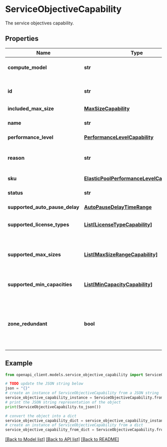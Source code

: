 # ServiceObjectiveCapability

The service objectives capability.

## Properties

Name | Type | Description | Notes
------------ | ------------- | ------------- | -------------
**compute_model** | **str** | The compute model | [optional] [readonly] 
**id** | **str** | The unique ID of the service objective. | [optional] [readonly] 
**included_max_size** | [**MaxSizeCapability**](MaxSizeCapability.md) |  | [optional] 
**name** | **str** | The service objective name. | [optional] [readonly] 
**performance_level** | [**PerformanceLevelCapability**](PerformanceLevelCapability.md) |  | [optional] 
**reason** | **str** | The reason for the capability not being available. | [optional] 
**sku** | [**ElasticPoolPerformanceLevelCapabilitySku**](ElasticPoolPerformanceLevelCapabilitySku.md) |  | [optional] 
**status** | **str** | The status of the capability. | [optional] [readonly] 
**supported_auto_pause_delay** | [**AutoPauseDelayTimeRange**](AutoPauseDelayTimeRange.md) |  | [optional] 
**supported_license_types** | [**List[LicenseTypeCapability]**](LicenseTypeCapability.md) | List of supported license types. | [optional] [readonly] 
**supported_max_sizes** | [**List[MaxSizeRangeCapability]**](MaxSizeRangeCapability.md) | The list of supported maximum database sizes. | [optional] [readonly] 
**supported_min_capacities** | [**List[MinCapacityCapability]**](MinCapacityCapability.md) | List of supported min capacities | [optional] [readonly] 
**zone_redundant** | **bool** | Whether or not zone redundancy is supported for the service objective. | [optional] [readonly] 

## Example

```python
from openapi_client.models.service_objective_capability import ServiceObjectiveCapability

# TODO update the JSON string below
json = "{}"
# create an instance of ServiceObjectiveCapability from a JSON string
service_objective_capability_instance = ServiceObjectiveCapability.from_json(json)
# print the JSON string representation of the object
print(ServiceObjectiveCapability.to_json())

# convert the object into a dict
service_objective_capability_dict = service_objective_capability_instance.to_dict()
# create an instance of ServiceObjectiveCapability from a dict
service_objective_capability_from_dict = ServiceObjectiveCapability.from_dict(service_objective_capability_dict)
```
[[Back to Model list]](../README.md#documentation-for-models) [[Back to API list]](../README.md#documentation-for-api-endpoints) [[Back to README]](../README.md)


